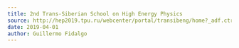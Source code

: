 ```yaml
---
title: 2nd Trans-Siberian School on High Energy Physics
source: http://hep2019.tpu.ru/webcenter/portal/transibeng/home?_adf.ctrl-state=vcg8rk92x_4
date: 2019-04-01
author: Guillermo Fidalgo
---
```

